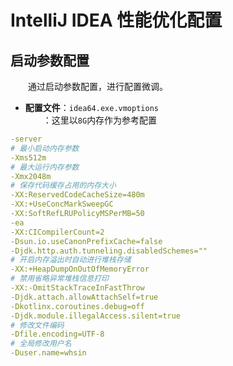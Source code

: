 # IntelliJ IDEA 性能优化配置

## 启动参数配置
&emsp;&emsp;通过启动参数配置，进行配置微调。

- **配置文件**：`idea64.exe.vmoptions`<br>
&emsp;&emsp;：这里以`8G`内存作为参考配置
``` yaml
-server
# 最小启动内存参数
-Xms512m
# 最大运行内存参数
-Xmx2048m
# 保存代码缓存占用的内存大小
-XX:ReservedCodeCacheSize=480m
-XX:+UseConcMarkSweepGC
-XX:SoftRefLRUPolicyMSPerMB=50
-ea
-XX:CICompilerCount=2
-Dsun.io.useCanonPrefixCache=false
-Djdk.http.auth.tunneling.disabledSchemes=""
# 开启内存溢出时自动进行堆栈存储
-XX:+HeapDumpOnOutOfMemoryError
# 禁用省略异常堆栈信息打印
-XX:-OmitStackTraceInFastThrow
-Djdk.attach.allowAttachSelf=true
-Dkotlinx.coroutines.debug=off
-Djdk.module.illegalAccess.silent=true
# 修改文件编码
-Dfile.encoding=UTF-8
# 全局修改用户名
-Duser.name=whsin
```

